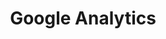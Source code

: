 ---
cloudinary_convert: false
published: published
slug: google-analytics
title: Google Analytics
start: January 01, 2000
---